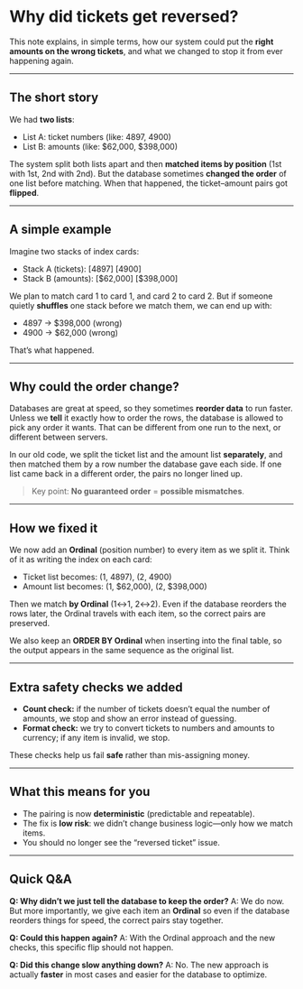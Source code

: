 # Why did tickets get reversed?

This note explains, in simple terms, how our system could put the **right amounts on the wrong tickets**, and what we changed to stop it from ever happening again.

---

## The short story

We had **two lists**:

* List A: ticket numbers (like: 4897, 4900)
* List B: amounts (like: \$62,000, \$398,000)

The system split both lists apart and then **matched items by position** (1st with 1st, 2nd with 2nd). But the database sometimes **changed the order** of one list before matching. When that happened, the ticket–amount pairs got **flipped**.

---

## A simple example

Imagine two stacks of index cards:

* Stack A (tickets): \[4897] \[4900]
* Stack B (amounts): \[\$62,000] \[\$398,000]

We plan to match card 1 to card 1, and card 2 to card 2. But if someone quietly **shuffles** one stack before we match them, we can end up with:

* 4897 → \$398,000 (wrong)
* 4900 → \$62,000 (wrong)

That’s what happened.

---

## Why could the order change?

Databases are great at speed, so they sometimes **reorder data** to run faster. Unless we **tell** it exactly how to order the rows, the database is allowed to pick any order it wants. That can be different from one run to the next, or different between servers.

In our old code, we split the ticket list and the amount list **separately**, and then matched them by a row number the database gave each side. If one list came back in a different order, the pairs no longer lined up.

> Key point: **No guaranteed order** = **possible mismatches**.

---

## How we fixed it

We now add an **Ordinal** (position number) to every item as we split it. Think of it as writing the index on each card:

* Ticket list becomes: (1, 4897), (2, 4900)
* Amount list becomes: (1, \$62,000), (2, \$398,000)

Then we match **by Ordinal** (1↔1, 2↔2). Even if the database reorders the rows later, the Ordinal travels with each item, so the correct pairs are preserved.

We also keep an **ORDER BY Ordinal** when inserting into the final table, so the output appears in the same sequence as the original list.

---

## Extra safety checks we added

* **Count check:** if the number of tickets doesn’t equal the number of amounts, we stop and show an error instead of guessing.
* **Format check:** we try to convert tickets to numbers and amounts to currency; if any item is invalid, we stop.

These checks help us fail **safe** rather than mis-assigning money.

---

## What this means for you

* The pairing is now **deterministic** (predictable and repeatable).
* The fix is **low risk**: we didn’t change business logic—only how we match items.
* You should no longer see the “reversed ticket” issue.

---

## Quick Q\&A

**Q: Why didn’t we just tell the database to keep the order?**
A: We do now. But more importantly, we give each item an **Ordinal** so even if the database reorders things for speed, the correct pairs stay together.

**Q: Could this happen again?**
A: With the Ordinal approach and the new checks, this specific flip should not happen.

**Q: Did this change slow anything down?**
A: No. The new approach is actually **faster** in most cases and easier for the database to optimize.


